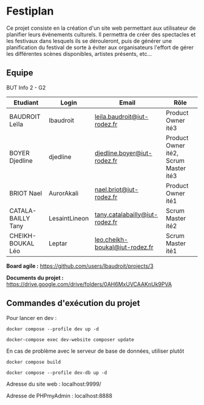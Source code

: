 # Festiplan
Ce projet consiste en la création d'un site web permettant aux utilisateur de planifier leurs évènements culturels. Il permettra de créer des spectacles et les festivaux dans lesquels ils se dérouleront, puis de générer une planification du festival de sorte à éviter aux organisateurs l'effort de gérer les différentes scènes disponibles, artistes présents, etc...

## Equipe
BUT Info 2 - G2

| Etudiant | Login | Email | Rôle |
|----------|------|------|-----|
| BAUDROIT Leïla | lbaudroit  | leila.baudroit@iut-rodez.fr | Product Owner ité3 |
| BOYER Djedline | djedline   | djedline.boyer@iut-rodez.fr | Product Owner ité2, Scrum Master ité3 |
| BRIOT Nael     | AurorAkali | nael.briot@iut-rodez.fr | Product Owner ité1 |
| CATALA-BAILLY Tany | LesaintLineon | tany.catalabailly@iut-rodez.fr | Scrum Master ité2 |
| CHEIKH-BOUKAL Léo | Leptar | leo.cheikh-boukal@iut-rodez.fr | Scrum Master ité1 |
 
**Board agile :** https://github.com/users/lbaudroit/projects/3

**Documents du projet :** https://drive.google.com/drive/folders/0AH6MxUVCAAKnUk9PVA

## Commandes d'exécution du projet

Pour lancer en dev :

`docker compose --profile dev up -d`

`docker-compose exec dev-website composer update`


En cas de problème avec le serveur de base de données, utiliser plutôt

`docker compose build`

`docker compose --profile dev-db up -d`


Adresse du site web : localhost:9999/

Adresse de PHPmyAdmin : localhost:8888
